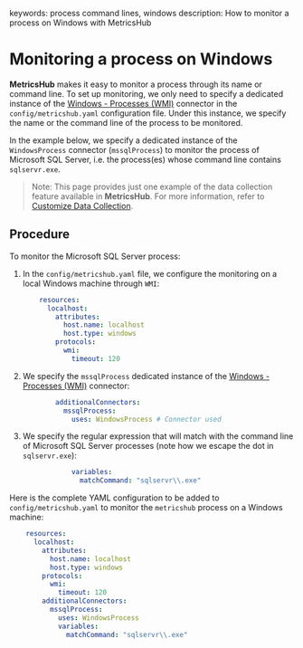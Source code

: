 keywords: process command lines, windows
description: How to monitor a process on Windows with MetricsHub

# Monitoring a process on Windows

**MetricsHub** makes it easy to monitor a process through its name or command line. To set up monitoring, we only need to specify a dedicated instance of the [Windows - Processes (WMI)](../connectors/windowsprocess.html) connector in the `config/metricshub.yaml` configuration file. Under this instance, we specify the name or the command line of the process to be monitored.

In the example below, we specify a dedicated instance of the `WindowsProcess` connector (`mssqlProcess`) to monitor the process of Microsoft SQL Server, i.e. the process(es) whose command line contains `sqlservr.exe`.

  > Note: This page provides just one example of the data collection feature available in **MetricsHub**. For more information, refer to [Customize Data Collection](../configuration/configure-monitoring.md#customize-data-collection).

## Procedure

To monitor the Microsoft SQL Server process:

1. In the `config/metricshub.yaml` file, we configure the monitoring on a local Windows machine through `WMI`:

    ```yaml
        resources:
          localhost:
            attributes:
              host.name: localhost
              host.type: windows
            protocols:
              wmi:
                timeout: 120
    ```

2. We specify the `mssqlProcess` dedicated instance of the [Windows - Processes (WMI)](../connectors/windowsprocess.html) connector:

    ```yaml
            additionalConnectors:
              mssqlProcess:
                uses: WindowsProcess # Connector used
    ```

3.  We specify the regular expression that will match with the command line of Microsoft SQL Server processes (note how we escape the dot in `sqlservr.exe`):

    ```yaml
                variables:
                  matchCommand: "sqlservr\\.exe"
    ```

Here is the complete YAML configuration to be added to `config/metricshub.yaml` to monitor the `metricshub` process on a Windows machine:

```yaml
    resources:
      localhost:
        attributes:
          host.name: localhost
          host.type: windows
        protocols:
          wmi:
            timeout: 120
        additionalConnectors:
          mssqlProcess: 
            uses: WindowsProcess 
            variables:
              matchCommand: "sqlservr\\.exe"
```